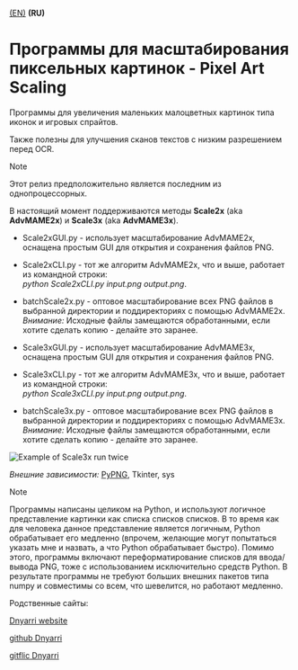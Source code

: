 [(EN)](README.md) **(RU)**

# Программы для масштабирования пиксельных картинок - Pixel Art Scaling

Программы для увеличения маленьких малоцветных картинок типа иконок и игровых спрайтов.

Также полезны для улучшения сканов текстов с низким разрешением перед OCR.

> [!NOTE]
> Этот релиз предположительно является последним из однопроцессорных.

В настоящий момент поддерживаются методы **Scale2x** (aka **AdvMAME2x**) и **Scale3x** (aka **AdvMAME3x**).

- Scale2xGUI.py - использует масштабирование AdvMAME2x, оснащена простым GUI для открытия и сохранения файлов PNG.
- Scale2xCLI.py - тот же алгоритм AdvMAME2x, что и выше, работает из командной строки:  
        *python Scale2xCLI.py input.png output.png*.
- batchScale2x.py - оптовое масштабирование всех PNG файлов в выбранной директории и поддиректориях с помощью AdvMAME2x.  *Внимание:* Исходные файлы замещаются обработанными, если хотите сделать копию - делайте это заранее.  

- Scale3xGUI.py - использует масштабирование AdvMAME3x, оснащена простым GUI для открытия и сохранения файлов PNG.
- Scale3xCLI.py - тот же алгоритм AdvMAME3x, что и выше, работает из командной строки:  
        *python Scale3xCLI.py input.png output.png*.
- batchScale3x.py - оптовое масштабирование всех PNG файлов в выбранной директории и поддиректориях с помощью AdvMAME3x. *Внимание:* Исходные файлы замещаются обработанными, если хотите сделать копию - делайте это заранее.

![Example of Scale3x run twice](https://dnyarri.github.io/imgscalenx/x3x3.png)

*Внешние зависимости:* [PyPNG](https://gitlab.com/drj11/pypng), Tkinter, sys

> [!NOTE]
> Программы написаны целиком на Python, и используют логичное представление картинки как списка списков списков.
> В то время как для человека данное представление является логичным, Python обрабатывает его медленно (впрочем, желающие могут попытаться указать мне и назвать, а что Python обрабатывает быстро).
> Помимо этого, программы включают переформатирование списков для ввода/вывода PNG, тоже с использованием исключительно средств Python.
> В результате программы не требуют больших внешних пакетов типа numpy и совместимы со всем, что шевелится, но работают медленно.

Родственные сайты:

[Dnyarri website](https://dnyarri.github.io)

[github Dnyarri](https://github.com/Dnyarri)

[gitflic Dnyarri](https://gitflic.ru/user/dnyarri)
